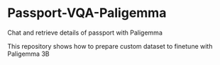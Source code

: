# Passport-VQA-Paligemma
Chat and retrieve details of passport with Paligemma

This repository shows how to prepare custom dataset to finetune with Paligemma 3B
